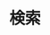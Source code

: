 ---
title: "検索"
slug: "search"
layout: "search"
outputs:
    - html
    - json
menu:
    main:
        weight: -20
        params: 
            icon: search
---
